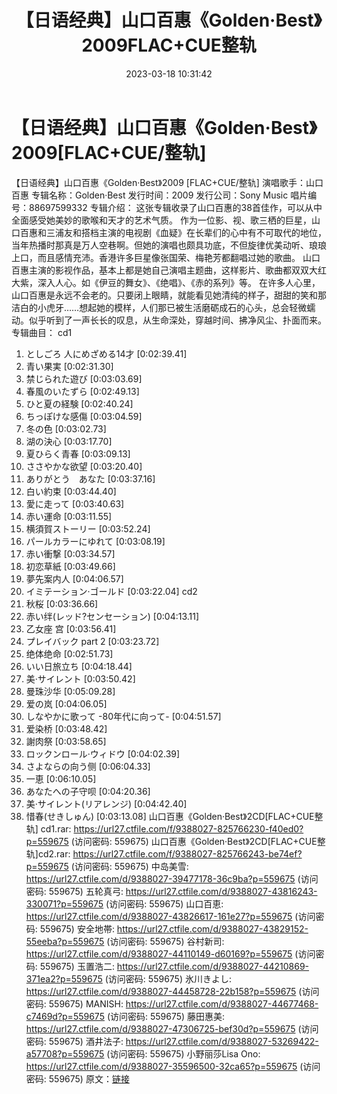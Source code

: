 ﻿---
title: 【日语经典】山口百惠《Golden·Best》2009FLAC+CUE整轨
date: 2023-03-18 10:31:42
categories: 外语音乐
tags: 外语音乐
---
# 【日语经典】山口百惠《Golden·Best》2009[FLAC+CUE/整轨]

【日语经典】山口百惠《Golden·Best》2009
[FLAC+CUE/整轨]
演唱歌手：山口百惠
专辑名称：Golden·Best
发行时间：2009
发行公司：Sony Music
唱片编号：88697599332
专辑介绍：
这张专辑收录了山口百惠的38首佳作，可以从中全面感受她美妙的歌喉和天才的艺术气质。
作为一位影、视、歌三栖的巨星，山口百惠和三浦友和搭档主演的电视剧《血疑》在长辈们的心中有不可取代的地位，当年热播时那真是万人空巷啊。但她的演唱也颇具功底，不但旋律优美动听、琅琅上口，而且感情充沛。香港许多巨星像张国荣、梅艳芳都翻唱过她的歌曲。
山口百惠主演的影视作品，基本上都是她自己演唱主题曲，这样影片、歌曲都双双大红大紫，深入人心。如《伊豆的舞女》、《绝唱》、《赤的系列》等。
在许多人心里，山口百惠是永远不会老的。只要闭上眼睛，就能看见她清纯的样子，甜甜的笑和那洁白的小虎牙……想起她的模样，人们那已被生活磨砺成石的心头，总会轻微蠕动。似乎听到了一声长长的叹息，从生命深处，穿越时间、拂净风尘、扑面而来。
专辑曲目：
cd1
01. としごろ 人にめざめる14才 [0:02:39.41]
02. 青い果実 [0:02:31.30]
03. 禁じられた遊び [0:03:03.69]
04. 春風のいたずら [0:02:49.13]
05. ひと夏の経験 [0:02:40.24]
06. ちっぽけな感傷 [0:03:04.59]
07. 冬の色 [0:03:02.73]
08. 湖の決心 [0:03:17.70]
09. 夏ひらく青春 [0:03:09.13]
10. ささやかな欲望 [0:03:20.40]
11. ありがとう　あなた [0:03:37.16]
12. 白い約束 [0:03:44.40]
13. 愛に走って [0:03:40.63]
14. 赤い運命 [0:03:11.55]
15. 横須賀ストーリー [0:03:52.24]
16. パールカラーにゆれて [0:03:08.19]
17. 赤い衝撃 [0:03:34.57]
18. 初恋草紙 [0:03:49.66]
19. 夢先案内人 [0:04:06.57]
20. イミテーション·ゴールド [0:03:22.04]
cd2
01. 秋桜 [0:03:36.66]
02. 赤い绊(レッド?センセーション) [0:04:13.11]
03. 乙女座 宫 [0:03:56.41]
04. プレイバック part 2 [0:03:23.72]
05. 绝体绝命 [0:02:51.73]
06. いい日旅立ち [0:04:18.44]
07. 美·サイレント [0:03:50.42]
08. 曼珠沙华 [0:05:09.28]
09. 爱の岚 [0:04:06.05]
10. しなやかに歌って -80年代に向って- [0:04:51.57]
11. 爱染桥 [0:03:48.42]
12. 謝肉祭 [0:03:58.65]
13. ロックンロール·ウィドウ [0:04:02.39]
14. さよならの向う侧 [0:06:04.33]
15. 一恵 [0:06:10.05]
16. あなたへの子守呗 [0:04:20.36]
17. 美·サイレント(リアレンジ) [0:04:42.40]
18. 惜春(せきしゅん) [0:03:13.08]
山口百惠《Golden·Best》2CD[FLAC+CUE整轨] cd1.rar: https://url27.ctfile.com/f/9388027-825766230-f40ed0?p=559675
(访问密码: 559675)
山口百惠《Golden·Best》2CD[FLAC+CUE整轨]cd2.rar: https://url27.ctfile.com/f/9388027-825766243-be74ef?p=559675
(访问密码: 559675)
中岛美雪: https://url27.ctfile.com/d/9388027-39477178-36c9ba?p=559675
(访问密码: 559675)
五轮真弓: https://url27.ctfile.com/d/9388027-43816243-330071?p=559675
(访问密码: 559675)
山口百恵: https://url27.ctfile.com/d/9388027-43826617-161e27?p=559675
(访问密码: 559675)
安全地帯: https://url27.ctfile.com/d/9388027-43829152-55eeba?p=559675
(访问密码: 559675)
谷村新司: https://url27.ctfile.com/d/9388027-44110149-d60169?p=559675
(访问密码: 559675)
玉置浩二: https://url27.ctfile.com/d/9388027-44210869-371ea2?p=559675
(访问密码: 559675)
氷川きよし: https://url27.ctfile.com/d/9388027-44458728-22b158?p=559675
(访问密码: 559675)
MANISH: https://url27.ctfile.com/d/9388027-44677468-c7469d?p=559675
(访问密码: 559675)
藤田惠美: https://url27.ctfile.com/d/9388027-47306725-bef30d?p=559675
(访问密码: 559675)
酒井法子: https://url27.ctfile.com/d/9388027-53269422-a57708?p=559675
(访问密码: 559675)
小野丽莎Lisa Ono: https://url27.ctfile.com/d/9388027-35596500-32ca65?p=559675
(访问密码: 559675)
原文：[链接](https://blog.sina.com.cn/s/blog_1647c7e760103110x.html)